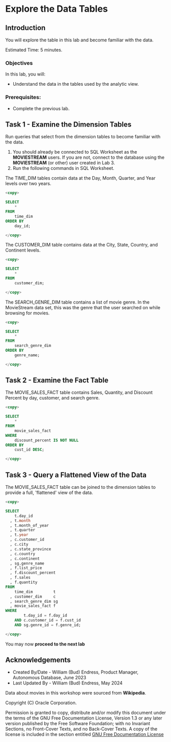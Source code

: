 # Explore the Data Tables


## Introduction

You will explore the table in this lab and become familiar with the data.

Estimated Time:  5 minutes.

### Objectives

In this lab, you will:

- Understand the data in the tables used by the analytic view.

### Prerequisites:

- Complete the previous lab.

## Task 1 - Examine the Dimension Tables

Run queries that select from the dimension tables to become familiar with the data.

1.  You should already be connected to SQL Worksheet as the **MOVIESTREAM** users.  If you are not, connect to the database using the  **MOVIESTREAM** (or other) user created in Lab 3.
1.  Run the following commands in SQL Worksheet.

The TIME_DIM tables contain data at the Day, Month, Quarter, and Year levels over two years.

~~~SQL
<copy>

SELECT
    *
FROM
    time_dim
ORDER BY
    day_id;

</copy>
~~~

The CUSTOMER\_DIM table contains data at the City, State, Country, and Continent levels.

~~~SQL
<copy>

SELECT
    *
FROM
    customer_dim;

</copy>
~~~

The SEARCH\_GENRE\_DIM table contains a list of movie genre.  In the MovieStream data set, this was the genre that the user searched on while browsing for movies.

~~~SQL
<copy>

SELECT
    *
FROM
    search_genre_dim
ORDER BY
    genre_name;

</copy>
~~~

## Task 2 - Examine the Fact Table

The MOVIE\_SALES\_FACT table contains Sales, Quantity, and Discount Percent by day, customer, and search genre.

~~~SQL
<copy>

SELECT
    *
FROM
    movie_sales_fact
WHERE
    discount_percent IS NOT NULL
ORDER BY
    cust_id DESC;

</copy>
~~~

## Task 3 - Query a  Flattened View of the Data

The MOVIE\_SALES\_FACT table can be joined to the dimension tables to provide a full, 'flattened' view of the data.

~~~SQL
<copy>

SELECT
    t.day_id
  , t.month
  , t.month_of_year
  , t.quarter
  , t.year
  , c.customer_id
  , c.city
  , c.state_province
  , c.country
  , c.continent
  , sg.genre_name
  , f.list_price
  , f.discount_percent
  , f.sales
  , f.quantity
FROM
    time_dim         t
  , customer_dim     c
  , search_genre_dim sg
  , movie_sales_fact f
WHERE
        t.day_id = f.day_id
    AND c.customer_id = f.cust_id
    AND sg.genre_id = f.genre_id;

</copy>
~~~

You may now **proceed to the next lab**

## Acknowledgements

- Created By/Date - William (Bud) Endress, Product Manager, Autonomous Database, June 2023
- Last Updated By - William (Bud) Endress, May 2024

Data about movies in this workshop were sourced from **Wikipedia**.

Copyright (C)  Oracle Corporation.

Permission is granted to copy, distribute and/or modify this document
under the terms of the GNU Free Documentation License, Version 1.3
or any later version published by the Free Software Foundation;
with no Invariant Sections, no Front-Cover Texts, and no Back-Cover Texts.
A copy of the license is included in the section entitled [GNU Free Documentation License](files/gnu-free-documentation-license.txt)